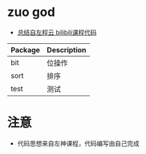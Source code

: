 # zuo god
- [总结自左程云 bilibili课程代码](https://www.bilibili.com/video/BV13g41157hK)

|Package|Description|
|---|---|
|bit|位操作|
|sort|排序|
|test|测试|

# 注意
- 代码思想来自左神课程，代码编写由自己完成